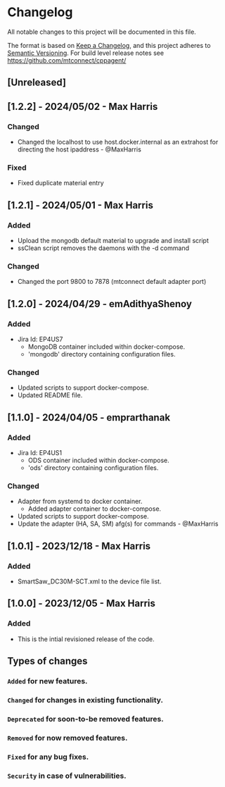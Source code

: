 # Changelog
All notable changes to this project will be documented in this file.

The format is based on [Keep a Changelog](https://keepachangelog.com/en/),
and this project adheres to [Semantic Versioning](https://semver.org/spec/v2.0.0.html).
For build level release notes see https://github.com/mtconnect/cppagent/

## [Unreleased]

## [1.2.2] - 2024/05/02 - Max Harris
### Changed
- Changed the localhost to use host.docker.internal as an extrahost for directing the host ipaddress - @MaxHarris
### Fixed
- Fixed duplicate material entry

## [1.2.1] - 2024/05/01 - Max Harris
### Added
- Upload the mongodb default material to upgrade and install script
- ssClean script removes the daemons with the -d command
### Changed
- Changed the port 9800 to 7878 (mtconnect default adapter port)

## [1.2.0] - 2024/04/29 - emAdithyaShenoy
### Added
- Jira Id: EP4US7
  - MongoDB container included within docker-compose.
  - 'mongodb' directory containing configuration files.
### Changed
- Updated scripts to support docker-compose.
- Updated README file. 

## [1.1.0] - 2024/04/05 - emprarthanak
### Added
- Jira Id: EP4US1
  - ODS container included within docker-compose.
  - 'ods' directory containing configuration files.
### Changed
- Adapter from systemd to docker container.
  - Added adapter container to docker-compose.
- Updated scripts to support docker-compose.
- Update the adapter (HA, SA, SM) afg(s) for commands - @MaxHarris

## [1.0.1] - 2023/12/18 - Max Harris
### Added
- SmartSaw_DC30M-SCT.xml to the device file list.

## [1.0.0] - 2023/12/05 - Max Harris
### Added
- This is the intial revisioned release of the code.


## Types of changes
### `Added` for new features.
### `Changed` for changes in existing functionality.
### `Deprecated` for soon-to-be removed features.
### `Removed` for now removed features.
### `Fixed` for any bug fixes.
### `Security` in case of vulnerabilities.

